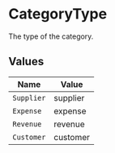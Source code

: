 # CategoryType

The type of the category.


## Values

| Name       | Value      |
| ---------- | ---------- |
| `Supplier` | supplier   |
| `Expense`  | expense    |
| `Revenue`  | revenue    |
| `Customer` | customer   |